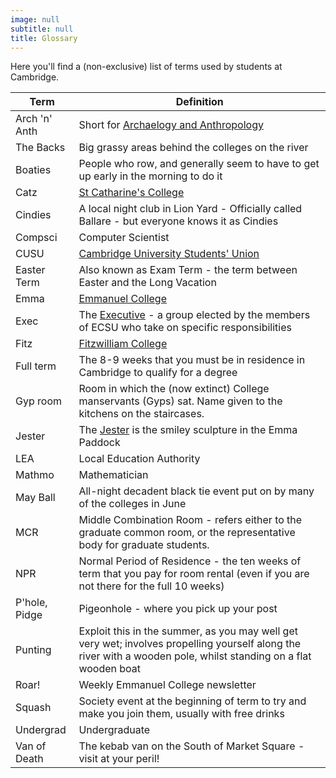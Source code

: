 ```yaml
---
image: null
subtitle: null
title: Glossary
---
```


Here you'll find a (non-exclusive) list of terms used by students at Cambridge.

|Term|Definition
|------|-----
|Arch 'n' Anth|Short for [Archaelogy and Anthropology](http://www.cam.ac.uk/cambuniv/ugprospectus/courses/archanth.html)
|The Backs|Big grassy areas behind the colleges on the river
|Boaties|People who row, and generally seem to have to get up early in the morning to do it
|Catz|[St Catharine's College](http://www.caths.cam.ac.uk/)
|Cindies|A local night club in Lion Yard - Officially called Ballare - but everyone knows it as Cindies
|Compsci|Computer Scientist
|CUSU|[Cambridge University Students' Union](http://www.cusu.cam.ac.uk/)
|Easter Term|Also known as Exam Term - the term between Easter and the Long Vacation
|Emma|[Emmanuel College](http://www.emma.cam.ac.uk)
|Exec|The [Executive](https://ecsu.org.uk/exec/) - a group elected by the members of ECSU who take on specific responsibilities
|Fitz|[Fitzwilliam College](http://www.fitz.cam.ac.uk/)
|Full term|The 8-9 weeks that you must be in residence in Cambridge to qualify for a degree
|Gyp room|Room in which the (now extinct) College manservants (Gyps) sat. Name given to the kitchens on the staircases.
|Jester|The [Jester](http://www.emma.cam.ac.uk/about/virtual/clickmap/photo.cfm?photoid=136&amp;locid=90) is the smiley sculpture in the Emma Paddock
|LEA|Local Education Authority
|Mathmo|Mathematician
|May Ball|All-night decadent black tie event put on by many of the colleges in June
|MCR|Middle Combination Room - refers either to the graduate common room, or the representative body for graduate students.
|NPR|Normal Period of Residence - the ten weeks of term that you pay for room rental (even if you are not there for the full 10 weeks)
|P'hole, Pidge|Pigeonhole - where you pick up your post
|Punting|Exploit this in the summer, as you may well get very wet; involves propelling yourself along the river with a wooden pole, whilst standing on a flat wooden boat
|Roar!|Weekly Emmanuel College newsletter
|Squash|Society event at the beginning of term to try and make you join them, usually with free drinks 
|Undergrad|Undergraduate
|Van of Death|The kebab van on the South of Market Square - visit at your peril!